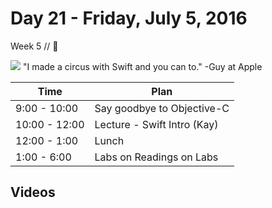 # Day 21  - Friday, July 5, 2016 

Week 5 // :blue_heart:

![](https://i.ytimg.com/vi/f7dD75rPZH4/hqdefault.jpg)
"I made a circus with Swift and you can to." -Guy at Apple

Time       | Plan     |
----------------|-------
9:00 - 10:00  | Say goodbye to Objective-C
10:00 - 12:00 | Lecture - Swift Intro (Kay)
12:00 - 1:00    | Lunch
1:00 - 6:00   | Labs on Readings on Labs

## Videos


